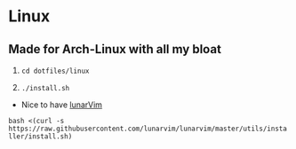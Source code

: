 # Linux

## Made for Arch-Linux with all my bloat

1. ```cd dotfiles/linux```

2. ```./install.sh```

- Nice to have [lunarVim](https://www.lunarvim.org/docs/installation) 

```bash <(curl -s https://raw.githubusercontent.com/lunarvim/lunarvim/master/utils/installer/install.sh)```


